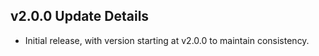 ﻿## v2.0.0 Update Details

- Initial release, with version starting at v2.0.0 to maintain consistency.